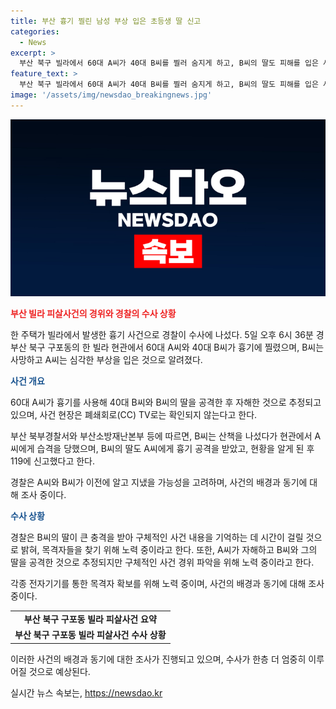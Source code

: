 ```yaml
---
title: 부산 흉기 찔린 남성 부상 입은 초등생 딸 신고
categories:
  - News
excerpt: >
  부산 북구 빌라에서 60대 A씨가 40대 B씨를 찔러 숨지게 하고, B씨의 딸도 피해를 입은 사건이 발생했다. A씨는 자해 의심이 있고, 이들 관계와 원한, 금전 문제 등을 수사 중이다. B씨는 중태이고 딸은 큰 충격을 받았으며, 사건 기록을 확인하기 위해 목격자를 찾고 있다. 
feature_text: >
  부산 북구 빌라에서 60대 A씨가 40대 B씨를 찔러 숨지게 하고, B씨의 딸도 피해를 입은 사건이 발생했다. A씨는 자해 의심이 있고, 이들 관계와 원한, 금전 문제 등을 수사 중이다. B씨는 중태이고 딸은 큰 충격을 받았으며, 사건 기록을 확인하기 위해 목격자를 찾고 있다. 
image: '/assets/img/newsdao_breakingnews.jpg'
---
```


<p><img src="/assets/img/newsdao_breakingnews.jpg" alt="bookingtag 속보" /></p>

<p><b><span style="color: #ee2323;">부산 빌라 피살사건의 경위와 경찰의 수사 상황</span></b></p>

<p>한 주택가 빌라에서 발생한 흉기 사건으로 경찰이 수사에 나섰다. 5일 오후 6시 36분 경 부산 북구 구포동의 한 빌라 현관에서 60대 A씨와 40대 B씨가 흉기에 찔렸으며, B씨는 사망하고 A씨는 심각한 부상을 입은 것으로 알려졌다. </p>

<p><b><span style="color: #1a5490;">사건 개요</span></b></p>

<p>60대 A씨가 흉기를 사용해 40대 B씨와 B씨의 딸을 공격한 후 자해한 것으로 추정되고 있으며, 사건 현장은 폐쇄회로(CC) TV로는 확인되지 않는다고 한다. </p>

<p>부산 북부경찰서와 부산소방재난본부 등에 따르면, B씨는 산책을 나섰다가 현관에서 A씨에게 습격을 당했으며, B씨의 딸도 A씨에게 흉기 공격을 받았고, 현황을 알게 된 후 119에 신고했다고 한다.</p>

<p>경찰은 A씨와 B씨가 이전에 알고 지냈을 가능성을 고려하며, 사건의 배경과 동기에 대해 조사 중이다.</p>

<p><b><span style="color: #1a5490;">수사 상황</span></b></p>

<p>경찰은 B씨의 딸이 큰 충격을 받아 구체적인 사건 내용을 기억하는 데 시간이 걸릴 것으로 밝혀, 목격자들을 찾기 위해 노력 중이라고 한다. 또한, A씨가 자해하고 B씨와 그의 딸을 공격한 것으로 추정되지만 구체적인 사건 경위 파악을 위해 노력 중이라고 한다.</p>

<p>각종 전자기기를 통한 목격자 확보를 위해 노력 중이며, 사건의 배경과 동기에 대해 조사 중이다.</p>

<table>
  <tbody>
    <tr>
      <td style="text-align: center; height: 17px;"><b>부산 북구 구포동 빌라 피살사건 요약</b></td>
    </tr>
    <tr>
      <td style="text-align: center; height: 17px;"><b>부산 북구 구포동 빌라 피살사건 수사 상황</b></td>
    </tr>
  </tbody>
</table>

<p>이러한 사건의 배경과 동기에 대한 조사가 진행되고 있으며, 수사가 한층 더 엄중히 이루어질 것으로 예상된다.</p>
실시간 뉴스 속보는, <a href="https://newsdao.kr" rel="dofollow">https://newsdao.kr</a>


